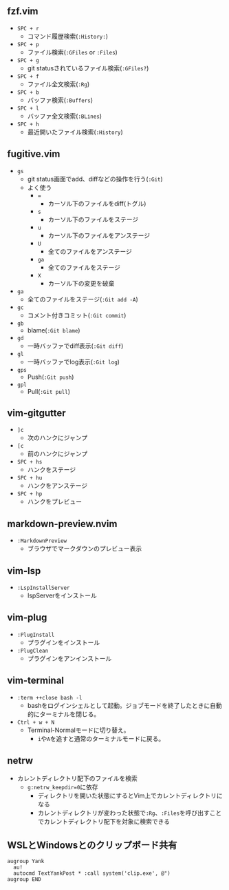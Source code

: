 
## fzf.vim

- `SPC + r`
  - コマンド履歴検索(`:History:`)
- `SPC + p`
  - ファイル検索(`:GFiles` or `:Files`)
- `SPC + g`
  - git statusされているファイル検索(`:GFiles?`)
- `SPC + f`
  - ファイル全文検索(`:Rg`)
- `SPC + b`
  - バッファ検索(`:Buffers`)
- `SPC + l`
  - バッファ全文検索(`:BLines`)
- `SPC + h`
  - 最近開いたファイル検索(`:History`)

## fugitive.vim

- `gs`
    - git status画面でadd、diffなどの操作を行う(`:Git`)
    - よく使う
        - `=`
            - カーソル下のファイルをdiff(トグル)
        - `s`
            - カーソル下のファイルをステージ
        - `u`
            - カーソル下のファイルをアンステージ
        - `U`
            - 全てのファイルをアンステージ
        - `ga`
            - 全てのファイルをステージ
        - `X`
            - カーソル下の変更を破棄
- `ga`
    - 全てのファイルをステージ(`:Git add -A`)
- `gc`
    - コメント付きコミット(`:Git commit`)
- `gb`
    - blame(`:Git blame`)
- `gd`
    - 一時バッファでdiff表示(`:Git diff`)
- `gl`
    - 一時バッファでlog表示(`:Git log`)
- `gps`
    - Push(`:Git push`)
- `gpl`
    - Pull(`:Git pull`)

## vim-gitgutter
- `]c`
    - 次のハンクにジャンプ
- `[c`
    - 前のハンクにジャンプ
- `SPC + hs`
    - ハンクをステージ
- `SPC + hu`
    - ハンクをアンステージ
- `SPC + hp`
    - ハンクをプレビュー

## markdown-preview.nvim

- `:MarkdownPreview`
  - ブラウザでマークダウンのプレビュー表示

## vim-lsp

- `:LspInstallServer`
  - lspServerをインストール

## vim-plug

- `:PlugInstall`
  - プラグインをインストール
- `:PlugClean`
  - プラグインをアンインストール

## vim-terminal

- `:term ++close bash -l`
  - bashをログインシェルとして起動。ジョブモードを終了したときに自動的にターミナルを閉じる。
- `Ctrl + w + N`
  - Terminal-Normalモードに切り替え。
	- `i`や`A`を追すと通常のターミナルモードに戻る。

## netrw

- カレントディレクトリ配下のファイルを検索
  - `g:netrw_keepdir=0`に依存
	- ディレクトリを開いた状態にするとVim上でカレントディレクトリになる
	- カレントディレクトリが変わった状態で`:Rg`、`:Files`を呼び出すことでカレントディレクトリ配下を対象に検索できる

## WSLとWindowsとのクリップボード共有

```
augroup Yank
  au!
  autocmd TextYankPost * :call system('clip.exe', @")
augroup END
```
